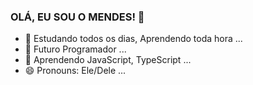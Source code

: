 ###   OLÁ, EU SOU O MENDES! 👋

- 🔭 Estudando todos os dias, Aprendendo toda hora ...
- 🌱 Futuro Programador ...
- 💬 Aprendendo JavaScript, TypeScript ...
- 😄 Pronouns: Ele/Dele ...

